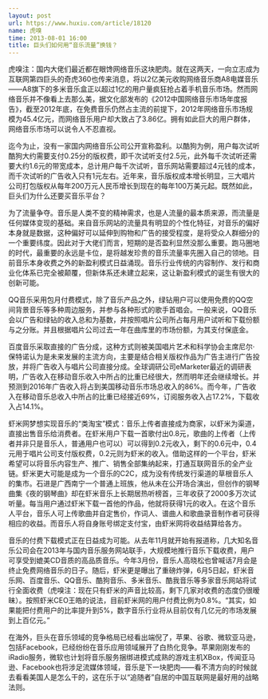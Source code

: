 ```yaml
---
layout: post
url: https://www.huxiu.com/article/18120
name: 虎嗅
time: 2013-08-01 16:00
title: 巨头们如何用“音乐流量”换钱？
---
```

虎嗅注：国内大佬们最近都在眼馋网络音乐这块肥肉。就在这两天，一向立志成为互联网第四巨头的奇虎360也传来消息，将以2亿美元收购网络音乐商A8电媒音乐——A8旗下的多米音乐盒正以超过1亿的用户量疯狂抢占着手机音乐市场。然而网络音乐并不像看上去那么美，据文化部发布的《2012中国网络音乐市场年度报告》，截至2012年底，在免费音乐仍然占主流的前提下，2012年网络音乐市场规模为45.4亿元，而网络音乐用户却大致占了3.86亿。拥有如此巨大的用户群体，网络音乐市场可以说令人不忍直视。

迄今为止，没有一家国内网络音乐公司公开宣称盈利。以酷狗为例，用户每次试听酷狗大约需要支付0.25分的版权费，即千次试听支付2.5元，此外每千次试听还需要大约1.6元的带宽成本，总计用户每千次试听，音乐网站需要超过4元钱的成本，而千次试听的广告收入只有1元左右。近年来，音乐版权成本增长明显，三大唱片公司打包版权从每年200万元人民币增长到现在的每年100万美元起。既然如此，巨头们为什么还要买音乐平台？

为了流量争夺。音乐是人类不变的精神需求，也是人流量的最本质来源，而流量是任何媒体变现的基础。来自音乐网站的流量具有明显的个性化特征，对音乐的偏好本身就是数据，这种偏好可以延伸到购物和广告的接受程度，是将受众人群细分的一个重要纬度。因此对于大佬们而言，短期的是否盈利显然没那么重要。跑马圈地的时代，最重要的永远是卡位，是将越发珍贵的音乐流量率先圈入自己的领地。目前音乐本身收费之外的新盈利模式日益涌现。音乐行业传统的内容制作、发行和商业化体系已完全被颠覆，但新体系还未建立起来，这让新盈利模式的诞生有很大的创新可能。

QQ音乐采用包月付费模式，除了音乐产品之外，绿钻用户可以使用免费的QQ空间背景音乐等多种周边服务，并参与各种形式的歌手首唱会。一般来说，QQ音乐会以广告和绿钻的收入总和为基数，并按照唱片公司所占每月用户试听和下载份额与之分账。并且根据唱片公司过去一年在曲库里的市场份额，为其支付保底金。

百度音乐采取直接的广告分成，这种方式则被美国唱片艺术和科学协会主席尼尔·保特诺认为是未来发展的主流方向，主要是结合相关版权作品为广告主进行广告投放，并将广告收入与唱片公司直接分成。全球调研公司eMarketer最近的调研表明，广告收入在移动音乐收入中所占的比重已经很大，然而明年还会继续增长。并预测到2016年广告收入将占到美国移动音乐市场总收入的86%。而今年，广告收入在移动音乐总收入中所占的比重已经接近69%，订阅服务收入占17.2%，下载收入占14.1%。

虾米网梦想实现音乐的“类淘宝”模式：音乐上传者直接成为商家，以虾米为渠道，直接出售音乐给消费者。在虾米用户下载一首歌付出0.8元，歌曲的上传者（上传者并非只是音乐人，普通用户也可以）可以得到0.2元收入，剩下的0.6元中，0.4元用于唱片公司支付版权费，0.2元则为虾米的收入。借助这样的一个平台，虾米希望可以将音乐内容生产、推广、销售全部集纳起来，打通互联网音乐的全产业链。虾米更大可能是成为一个音乐的C2C，成为没有传统发行渠道的草根音乐人的集市。石进是广西南宁一个普通上班族，他从未在公开场合演出，但创作的钢琴曲集《夜的钢琴曲》却在虾米音乐上长期居热听榜首，三年收获了2000多万次试听量。每当用户通过虾米下载一首他的作品，他就将获得1元的收入。在这个音乐人平台，音乐人可上传歌曲并自定售价，作词人、谱曲人和歌曲录音制作者可获得相应的收益。而音乐人将自身账号绑定支付宝，由虾米网将收益结算给各方。

音乐的付费下载模式正在日益成为可能。从去年11月就开始有报道称，几大知名音乐公司会在2013年与国内音乐服务网站联手，大规模地推行音乐下载收费，用户可享受到媲美CD音质的高品质音乐。今年3月份，音乐人高晓松也曾喊话7月会是终止免费网络音乐的日子。随后，虾米更是曝出了重磅炸弹，6月5日起，虾米音乐网、百度音乐、QQ音乐、酷狗音乐、多米音乐、酷我音乐等多家音乐网站将试行全面收费（虎嗅注：现在只有虾米的声音比较高，剩下几家对收费的态度仍很暧昧）。按照虾米CEO王皓的说法，目前虾米网的用户付费比例为0.8%。“其实，如果能把付费用户的比率提升到5%，数字音乐行业将从目前仅有几亿元的市场发展到上百亿元。”

在海外，巨头在音乐领域的竞争格局已经看出端倪了，苹果、谷歌、微软亚马逊，包括Facebook，已经纷纷在音乐应用领域展开了白热化竞争。苹果刚刚发布的iRadio服务，微软也计划将音乐服务捆绑进模式成熟的游戏主机XBox，传闻亚马逊、Facebook也将涉足流媒体领域，音乐是下一块肥肉——看不清方向的时候就去看看美国人是怎么干的，这在乐于以“追随者”自居的中国互联网是最好用的战略法则。

